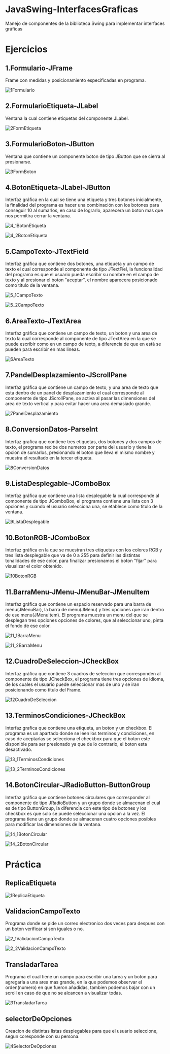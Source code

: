 # JavaSwing-InterfacesGraficas
Manejo de componentes de la biblioteca Swing para implementar interfaces gráficas

# Ejercicios

## 1.Formulario-JFrame

Frame con medidas y posicionamiento especificadas en programa.

![1Formulario](https://user-images.githubusercontent.com/99112892/204202753-647d2c3f-76d8-455a-9811-5812b831031a.png)


## 2.FormularioEtiqueta-JLabel

Ventana la cual contiene etiquetas del componente JLabel.

![2FormEtiqueta](https://user-images.githubusercontent.com/99112892/204694964-8d15fc36-99ac-4cf0-be9b-b09749e4bc4b.png)


## 3.FormularioBoton-JButton

Ventana que contiene un componente boton de tipo JButton que se cierra al presionarse.

![3FormBoton](https://user-images.githubusercontent.com/99112892/204695475-2daca4bb-20b9-42b5-bb65-c9e187298418.png)


## 4.BotonEtiqueta-JLabel-JButton

Interfaz gráfica en la cual se tiene una etiqueta y tres botones inicialmente, la finalidad del programa es hacer una combinación con los botones para conseguir 10 al sumarlos, en caso de lograrlo, aparecera un boton mas que nos permitira cerrar la ventana.

![4_1BotonEtiqueta](https://user-images.githubusercontent.com/99112892/204697652-ca9f0245-d3f1-417f-ba68-15016eb6e2f5.png)

![4_2BotonEtiqueta](https://user-images.githubusercontent.com/99112892/204697669-4077fd5b-656b-469e-bed6-7de6397b2ac1.png)


## 5.CampoTexto-JTextField

Interfaz gráfica que contiene dos botones, una etiqueta y un campo de texto el cual corresponde al componente de tipo JTextFiel, la funcionalidad del programa es que el usuario pueda escribir su nombre en el campo de texto y al presionar el boton "aceptar", el nombre aparecera posicionado como titulo de la ventana.

![5_1CampoTexto](https://user-images.githubusercontent.com/99112892/204698953-59652eb9-dc58-4415-82db-2d57240a0414.png)

![5_2CampoTexto](https://user-images.githubusercontent.com/99112892/204698969-b92a27ee-dc5a-4ba5-a39a-d27b157298e8.png)


## 6.AreaTexto-JTextArea
 
Interfaz gráfica que contiene un campo de texto, un boton y una area de texto la cual corresponde al componente de tipo JTextArea en la que se puede escribir como en un campo de texto, a diferencia de que en está se pueden para escribir en mas lineas.

![6AreaTexto](https://user-images.githubusercontent.com/99112892/204712371-ef18235d-1183-4c86-bcec-8d5fafc2b19b.png)


## 7.PandelDesplazamiento-JScrollPane

Interfaz gráfica que contiene un campo de texto, y una area de texto que esta dentro de un panel de desplazamiento el cual corresponde al componente de tipo JScrollPane, se activa al pasar las dimensiones del area de texto vertical y para evitar hacer una area demasiado grande.

![7PanelDesplazamiento](https://user-images.githubusercontent.com/99112892/204713582-992ea1ea-2fbb-49ac-9d5b-bba94bbdbac0.png)


## 8.ConversionDatos-ParseInt

Interfaz grafica que contiene tres etiquetas, dos botones y dos campos de texto, el programa recibe dos numeros por parte del usuario y tiene la opcion de sumarlos, presionando el boton que lleva el mismo nombre y muestra el resultado en la tercer etiqueta.

![8ConversionDatos](https://user-images.githubusercontent.com/99112892/204715212-80317805-2c40-42f3-bd40-b15381707561.png)


## 9.ListaDesplegable-JComboBox

Interfaz gráfica que contiene una lista desplegable la cual corresponde al componente de tipo JComboBox, el programa contiene una lista con 3 opciones y cuando el usuario selecciona una, se etablece como titulo de la ventana.

![9ListaDesplegable](https://user-images.githubusercontent.com/99112892/204716208-a19c8eb5-89ae-47bd-826c-33822b7d30fa.png)


## 10.BotonRGB-JComboBox

Interfaz gráfica en la que se muestran tres etiquetas con los colores RGB y tres lista desplegable que va de 0 a 255 para definir las distintas tonalidades de ese color, para finalizar presionamos el boton "fijar" para visualizar el color obtenido.

![10BotonRGB](https://user-images.githubusercontent.com/99112892/204717118-fda8ba83-32d2-4d13-a430-e2e64c567661.png)


## 11.BarraMenu-JMenu-JMenuBar-JMenuItem

Interfaz gráfica que contiene un espacio reservado para una barra de menu(JMenuBar), la barra de menu(JMenu) y tres opciones que iran dentro de ese menu(JMenuItem). El programa muestra un menu del que se desplegan tres opciones opciones de colores, que al seleccionar uno, pinta el fondo de ese color.

![11_1BarraMenu](https://user-images.githubusercontent.com/99112892/204718682-6ebb8996-692a-4444-a194-435901d5970e.png)

![11_2BarraMenu](https://user-images.githubusercontent.com/99112892/204718698-a8ebdded-e64a-4d73-a782-599d6f5dd213.png)


## 12.CuadroDeSeleccion-JCheckBox

Interfaz gráfica que contiene 3 cuadros de seleccion que corresponden al componente de tipo JCheckBox, el programa tiene tres opciones de idioma, de los cuales el usuario puede seleccionar mas de uno y se iran posicionando como titulo del Frame.

![12CuadroDeSeleccion](https://user-images.githubusercontent.com/99112892/204975206-0a08ea74-93cc-4ca6-b0b5-1af2ff864523.png)


## 13.TerminosCondiciones-JCheckBox

Interfaz grafica que contiene una etiqueta, un boton y un checkbox. El programa es un apartado donde se leen los terminos y condiciones, en caso de aceptarlas se selecciona el checkbox para que el boton este disponible para ser presionado ya que de lo contrario, el boton esta desactivado.

![13_1TerminosCondiciones](https://user-images.githubusercontent.com/99112892/204986552-ec0e9c0c-9d9b-425c-b05b-96c4eea1c269.png)

![13_2TerminosCondiciones](https://user-images.githubusercontent.com/99112892/204986570-f5b48fd5-f29d-4812-bec4-8feb0cb3c120.png)


## 14.BotonCircular-JRadioButton-ButtonGroup

Interfaz gráfica que contiene botones circulares que corresponder al componente de tipo JRadioButton y un grupo donde se almacenan el cual es de tipo ButtonGroup, la diferencia con este tipo de botones y los checkbox es que solo se puede seleccionar una opcion a la vez. El programa tiene un grupo donde se almacenan cuatro opciones posibles para modificar las dimensiones de la ventana.

![14_1BotonCircular](https://user-images.githubusercontent.com/99112892/204988462-27977f26-03da-474a-bca4-c04a1442512b.png)

![14_2BotonCircular](https://user-images.githubusercontent.com/99112892/204988494-c9d2c349-e7e8-489e-8da4-c3f5252c32a3.png)



# Práctica

## ReplicaEtiqueta

![1ReplicaEtiqueta](https://user-images.githubusercontent.com/99112892/205221846-82dc1188-1129-4422-8c90-91b7d3de10d1.png)


## ValidacionCampoTexto

Programa donde se pide un correo electronico dos veces para despues con un boton verificar si son iguales o no.

![2_1ValidacionCampoTexto](https://user-images.githubusercontent.com/99112892/205227263-72fd7c60-28bc-47f5-b36c-ad9f9e18faf0.png)

![2_2ValidacionCampoTexto](https://user-images.githubusercontent.com/99112892/205227287-42850446-6316-468d-be25-bf1e8641d07c.png)


## TransladarTarea

Programa el cual tiene un campo para escribir una tarea y un boton para agregarla a una area mas grande, en la que podemos observar el orden(numero) en que fueron añadidas, tambien podemos bajar con un scroll en caso de que no se alcancen a visualizar todas.

![3TransladarTarea](https://user-images.githubusercontent.com/99112892/205228428-487b5f8e-e549-4863-b06c-eef2c14e473f.png)


## selectorDeOpciones

Creacion de distintas listas desplegables para que el usuario seleccione, segun coresponde con su persona.

![4SelectorDeOpciones](https://user-images.githubusercontent.com/99112892/205228915-9f81c48c-f8a0-4ab2-a73d-c9b3e3b0587a.png)
